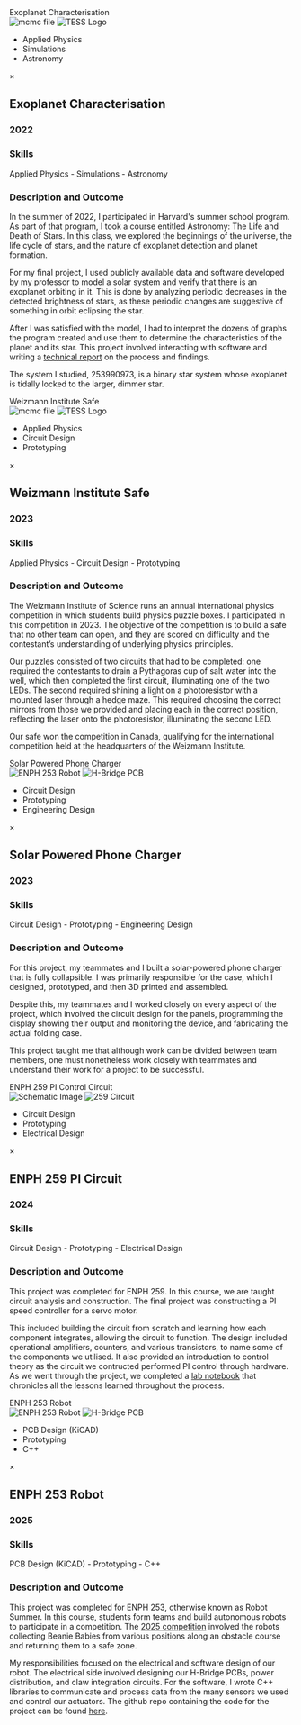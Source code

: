 <!-- Trigger -->
<div class="fake-textbox" data-modal-target="myModal1">Exoplanet Characterisation
<div class="thumbs">
    <img src="/static/assets/img/mcmcfile.png" alt="mcmc file">
    <img src="/static/assets/img/tesslogo.png" alt="TESS Logo">
  </div>
<div class="skills">
    <ul>
      <li>Applied Physics</li>
      <li>Simulations</li>
      <li>Astronomy</li>
    </ul>
  </div>
  </div>

<!-- Modal -->
<div id="myModal1" class="custom-modal">
    <div class="custom-modal-content">
        <span class="modal-close">&times;</span>
        <h2>Exoplanet Characterisation</h2>
        <h3>2022</h3>
        <h3>Skills</h3>
        <p>Applied Physics - Simulations - Astronomy</p>
        <h3>Description and Outcome</h3>
        <p> In the summer of 2022, I participated in Harvard's summer school program. As part of that program, I took a course entitled Astronomy: The Life and Death of Stars. In this class, we explored the beginnings of the universe, the life cycle of stars, and the nature of exoplanet detection and planet formation. </p>
          <p>
            For my final project, I used publicly available data and software developed by my professor to model a solar system and verify that there is an
            exoplanet orbiting in it. This is done by analyzing periodic decreases in the detected brightness of stars, as these periodic changes 
            are suggestive of something in orbit eclipsing the star. </p>
          <p>
            After I was satisfied with the model, I had to interpret the dozens of graphs the program created and use them to determine the characteristics of
            the planet and its star. This project involved interacting with software and writing a 
            <a href="https://drive.google.com/file/d/1xTxBpl6BDuQzn3yw4_8OyXE1H1EhJcpb/view" target="_blank">technical report</a>
            on the process and findings. </p>
          <p>
            The system I studied, 253990973, is a binary star system whose exoplanet is tidally locked to the larger, dimmer star.
          </p>
    </div>
</div>

<!-- Trigger -->
<div class="fake-textbox" data-modal-target="myModal2">Weizmann Institute Safe
<div class="thumbs">
    <img src="/static/assets/img/weizmannpicture.png" alt="mcmc file">
    <img src="/static/assets/img/weizmann-logo.png" alt="TESS Logo">
  </div>
<div class="skills">
    <ul>
      <li>Applied Physics</li>
      <li>Circuit Design</li>
      <li>Prototyping</li>
    </ul>
  </div>
  </div>

<!-- Modal -->
<div id="myModal2" class="custom-modal">
    <div class="custom-modal-content">
          <span class="modal-close">&times;</span>
          <h2>Weizmann Institute Safe</h2>
          <h3>2023</h3>
          <h3>Skills</h3>
          <p>Applied Physics - Circuit Design - Prototyping</p>
          <h3>Description and Outcome</h3>
          <p>
            The Weizmann Institute of Science runs an annual international physics competition in which students build 
            physics puzzle boxes. I participated in this competition in 2023. The objective of the competition is to build a 
            safe that no other team can open, and they are scored on difficulty and the contestant’s understanding of 
            underlying physics principles. </p>
          <p>
            Our puzzles consisted of two circuits that had to be completed: one required the contestants to drain a Pythagoras 
            cup of salt water into the well, which then completed the first circuit, illuminating one of the two LEDs. The 
            second required shining a light on a photoresistor with a mounted laser through a hedge maze. This required 
            choosing the correct mirrors from those we provided and placing each in the correct position, reflecting the 
            laser onto the photoresistor, illuminating the second LED. </p>
          <p>
            Our safe won the competition in Canada, qualifying for the international competition held at the 
            headquarters of the Weizmann Institute.
          </p>
    </div>
</div>

<!-- Trigger -->
<div class="fake-textbox" data-modal-target="myModal3">Solar Powered Phone Charger
<div class="thumbs">
    <img src="/static/assets/img/solarpoweredcharger.png" alt="ENPH 253 Robot">
    <img src="/static/assets/img/solarpanelsextended.png" alt="H-Bridge PCB">
  </div>
<div class="skills">
    <ul>
      <li>Circuit Design</li>
      <li>Prototyping</li>
      <li>Engineering Design</li>
    </ul>
  </div>
  </div>

<!-- Modal -->
<div id="myModal3" class="custom-modal">
    <div class="custom-modal-content">
      <span class="modal-close">&times;</span>
      <h2>Solar Powered Phone Charger</h2>
      <h3>2023</h3>
      <h3>Skills</h3>
      <p>Circuit Design - Prototyping - Engineering Design</p>
      <h3>Description and Outcome</h3>
      <p>
        For this project, my teammates and I built a solar-powered phone charger that is fully collapsible. I 
        was primarily responsible for the case, which I designed, prototyped, and then 3D printed and assembled. </p>
      <p>
        Despite this, my teammates and I worked closely on every aspect of the project, which involved the circuit 
        design for the panels, programming the display showing their output and monitoring the device, and fabricating 
        the actual folding case. </p>
      <p>
        This project taught me that although work can be divided between team members, one must nonetheless work 
        closely with teammates and understand their work for a project to be successful. 
      </p>
    </div>
</div>

<!-- Trigger -->
<div class="fake-textbox" data-modal-target="myModal4">ENPH 259 PI Control Circuit
<div class="thumbs">
    <img src="/static/assets/img/FinalProject_Lab7.png" alt="Schematic Image">
    <img src="/static/assets/img/259circuit.png" alt="259 Circuit">
  </div>
<div class="skills">
    <ul>
      <li>Circuit Design</li>
      <li>Prototyping</li>
      <li>Electrical Design</li>
    </ul>
  </div>
  </div>

<!-- Modal -->
<div id="myModal4" class="custom-modal">
    <div class="custom-modal-content">
      <span class="modal-close">&times;</span>
      <h2>ENPH 259 PI Circuit</h2>
      <h3>2024</h3>
      <h3>Skills</h3>
      <p>Circuit Design - Prototyping - Electrical Design</p>
      <h3>Description and Outcome</h3>
      <p>
      This project was completed for ENPH 259. In this course, we are taught circuit analysis and construction. The final project was constructing a PI speed controller for a servo motor. </p>
      <p>
      This included building the circuit from scratch and learning how each component integrates, allowing the circuit to function. The design included operational amplifiers, counters, and various transistors, to name some of the components we utilised. It also provided an introduction to control theory as the circuit we contructed performed PI control through hardware. As we went through the project, we completed a <a href="https://drive.google.com/file/d/1tOqwhmvbgvaCjIWR-5qgBVvp7aUhcFYC/view?usp=sharing" target="_blank" title="lab notebook">lab notebook</a> that chronicles all the lessons learned throughout the process. 
      </p>
    </div>
</div>




<!-- Trigger -->
<div class="fake-textbox" data-modal-target="myModal4">ENPH 253 Robot
<div class="thumbs">
    <img src="/static/assets/img/enph253_robot1.png" alt="ENPH 253 Robot">
    <img src="/static/assets/img/hbridge.png" alt="H-Bridge PCB">
  </div>
<div class="skills">
    <ul>
      <li>PCB Design (KiCAD)</li>
      <li>Prototyping</li>
      <li>C++</li>
    </ul>
  </div>
  </div>

<!-- Modal -->
<div id="myModal4" class="custom-modal">
    <div class="custom-modal-content">
      <span class="modal-close">&times;</span>
      <h2>ENPH 253 Robot</h2>
      <h3>2025</h3>
      <h3>Skills</h3>
      <p>PCB Design (KiCAD) - Prototyping - C++</p>
      <h3>Description and Outcome</h3>
      <p>
      This project was completed for ENPH 253, otherwise known as Robot Summer. In this course, students form teams and 
      build autonomous robots to participate in a competition. The  <a href="https://projectlab.engphys.ubc.ca/enph-253-2025/" target="_blank" title="2025 Competition">2025 competition</a> involved the robots collecting Beanie Babies from various positions along an obstacle course and returning them to a safe zone. </p>
      <p>
      My responsibilities focused on the electrical and software design of our robot. The electrical side 
      involved designing our H-Bridge PCBs, power distribution, and claw integration circuits. For the software, 
      I wrote C++ libraries to communicate and process data from the many sensors we used and control our actuators. The github repo containing 
      the code for the project can be found  <a href="https://github.com/emajkic/ENPH_253_Robot" target="_blank" title="GitHub Repo">here</a>.
      </p>
      <!--
      <img src="/static/assets/img/enph253_robot1.png" alt="ENPH 253 Robot">
            <img src="/static/assets/img/hbridge.png" alt="H-Bridge PCB">
            -->
    </div>
</div>



